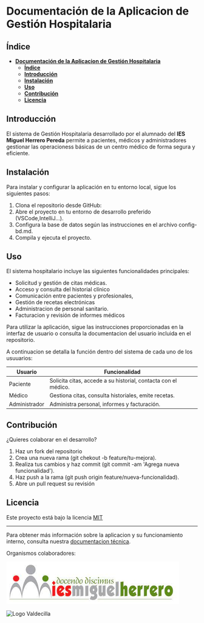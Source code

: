 # **Documentación de la Aplicacion de Gestión Hospitalaria**
## **Índice**
- [**Documentación de la Aplicacion de Gestión Hospitalaria**](#documentación-de-la-aplicacion-de-gestión-hospitalaria)
  - [**Índice**](#índice)
  - [**Introducción**](#introducción)
  - [**Instalación**](#instalación)
  - [**Uso**](#uso)
  - [**Contribución**](#contribución)
  - [**Licencia**](#licencia)

## **Introducción**
El sistema de Gestión Hospitalaria desarrollado por el alumnado del **IES Miguel Herrero Pereda** permite a pacientes, médicos y administradores gestionar las operacioness básicas de un centro médico de forma segura y eficiente.
## **Instalación**
Para instalar y configurar la aplicación en tu entorno local, sigue los siguientes pasos:
1. Clona el repositorio desde GitHub: <!--No se insertar codigo-->
2. Abre el proyecto en tu entorno de desarrollo preferido (VSCode,IntelliJ...).
3. Configura la base de datos según las instrucciones en el archivo config-bd.md.
4. Compila y ejecuta el proyecto.
## **Uso**
El sistema hospitalario incluye las siguientes funcionalidades principales:
- Solicitud y gestión de citas médicas.
- Acceso y consulta del historial clínico
- Comunicación entre pacientes y profesionales,
- Gestión de recetas electrónicas
- Administracion de personal sanitario.
- Facturacion y revisión de informes médicos

Para utilizar la aplicación, sigue las instrucciones proporcionadas en la interfaz de usuario o consulta la documentacion del usuario incluida en el repositorio.

A continuacion se detalla la función dentro del sistema de cada uno de los usuuarios:

|**Usuario**|**Funcionalidad**|
|---|---|
|Paciente|Solicita citas, accede a su historial, contacta con el médico.|
|Médico|Gestiona citas, consulta historiales, emite recetas.|
|Administrador|Administra personal, informes y facturación.|
## **Contribución**
¿Quieres colaborar en el desarrollo?
1. Haz un fork del repositorio
2. Crea una nueva rama (git chekout -b feature/tu-mejora).
3. Realiza tus cambios y haz commit (git commit -am 'Agrega nueva funcionalidad').
4. Haz push a la rama (git push origin feature/nueva-funcionalidad).
5. Abre un pull request su revisión
## **Licencia**
Este proyecto está bajo la licencia [MIT](https://opensource.org/license/MIT)

--- 
Para obtener más información sobre la aplicacion y su funcionamiento interno, consulta nuestra [documentacion técnica](/documentacion-tecnica.md).

Organismos colaboradores:

![Logo miguel herrero](/img//logoIESMHP.png)

![Logo Valdecilla](https://www.eiivaldecilla.es/wp-content/uploads/5525-nuevo-logo-valdecilla.jpg)